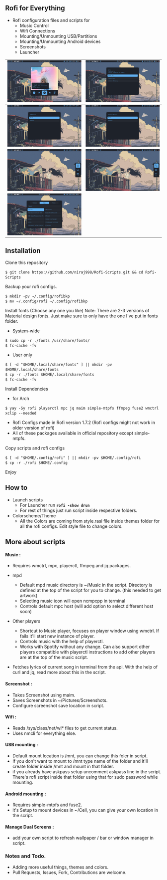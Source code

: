 ## Rofi for Everything

* Rofi configuration files and scripts for
  - Music Control
  - Wifi Connections  
  - Mounting/Unmounting USB/Partitions
  - Mounting/Unmounting Android devices
  - Screenshots
  - Launcher


|![img](https://github.com/niraj998/niraj998/blob/main/assets/Rofi/Music.png)|![img](https://github.com/niraj998/niraj998/blob/main/assets/Rofi/Wifi.png)|
|-|-|
|![img](https://github.com/niraj998/niraj998/blob/main/assets/Rofi/USBmount.png)|![img](https://github.com/niraj998/niraj998/blob/main/assets/Rofi/AndroidMount.png)|
|![img](https://github.com/niraj998/niraj998/blob/main/assets/Rofi/Screens.png)|![img](https://github.com/niraj998/niraj998/blob/main/assets/Rofi/Screenshot.png)|
|![img](https://github.com/niraj998/niraj998/blob/main/assets/Rofi/Launcher.png)|

## Installation
Clone this repository
```
$ git clone https://github.com/niraj998/Rofi-Scripts.git && cd Rofi-Scripts
```

Backup your rofi configs. 
```
$ mkdir -pv ~/.config/rofibkp
$ mv ~/.config/rofi ~/.config/rofibkp
```
Install fonts (Choose any one you like)
Note: There are 2-3 versions of Material design fonts. Just make sure to only have the one I've put in fonts folder. 
  - System-wide
```
$ sudo cp -r ./fonts /usr/share/fonts/
$ fc-cache -fv
```
  - User only
```
$ [ -d "$HOME/.local/share/fonts" ] || mkdir -pv $HOME/.local/share/fonts
$ cp -r ./fonts $HOME/.local/share/fonts
$ fc-cache -fv
```

Install Dependencies
  - for Arch 
```
$ yay -Sy rofi playerctl mpc jq maim simple-mtpfs ffmpeg fuse2 wmctrl xclip --needed
```
  - Rofi Configs made in Rofi version 1.7.2 (Rofi configs might not work in older version of rofi)
  - All of these packages available in official repository except simple-mtpfs.

Copy scripts and rofi configs
```
$ [ -d "$HOME/.config/rofi" ] || mkdir -pv $HOME/.config/rofi
$ cp -r ./rofi $HOME/.config
```
Enjoy

## How to
- Launch scripts
  - For Launcher run **`rofi -show drun`**
  - For rest of things just run script inside respective folders.
- Colorscheme/Theme
  - All the Colors are coming from style.rasi file inside themes folder for all the rofi configs. Edit style file to change colors.

## More about scripts
#### Music :
  - Requires wmctrl, mpc, playerctl, ffmpeg and jq packages.
- mpd
  - Default mpd music directory is ~/Music in the script. Directory is defined at the top of the script for you to change. (this needed to get artwork)
  - Selecting music icon will open ncmpcpp in terminal
  - Controls default mpc host (will add option to select different host soon)
- Other players
  - Shortcut to Music player, focuses on player window using wmctrl. If fails it'll start new instance of player.
  - Controls music with the help of playerctl.
  - Works with Spotify without any change. Can also support other players compatible with playerctl instructions to add other players are at the top of the music script.

- Fetches lyrics of current song in terminal from the api. With the help of curl and jq, read more about this in the script.

#### Screenshot :
  - Takes Screenshot using maim.
  - Saves Screenshots in ~/Pictures/Screenshots.
  - Configure screenshot save location in script.

#### Wifi :
  - Reads /sys/class/net/wl* files to get current status.
  - Uses nmcli for everything else.

#### USB mounting :
  - Default mount location is /mnt, you can change this foler in script.
  - If you don't want to mount to /mnt type name of the folder and it'll create folder inside /mnt and mount in that folder.
  - if you already have askpass setup uncomment askpass line in the script. There's rofi script inside that folder using that for sudo password while mounting.

#### Android mounting :
  - Requires simple-mtpfs and fuse2.
  - it's Setup to mount devices in ~/Cell, you can give your own location in the script.

#### Manage Dual Screens :
  - add your own script to refresh wallpaper / bar or window manager in script. 

### Notes and Todo.
 - Adding more useful things, themes and colors.
 - Pull Requests, Issues, Fork, Contributions are welcome.
